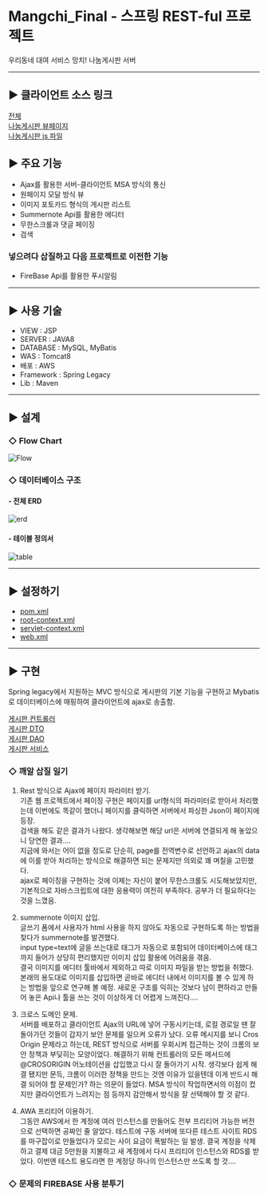 # Mangchi_Final - 스프링 REST-ful 프로젝트
우리동네 대여 서비스 망치! 나눔게시판 서버    

<hr />

## ▶ 클라이언트 소스 링크
[전체](https://github.com/seongMinS2/Mangchi-Final)       
[나눔게시판 뷰페이지](https://github.com/seongMinS2/Mangchi-Final/blob/master/Mangch_Client/src/main/webapp/WEB-INF/views/donateBoard/donateBoard.jsp)       
[나눔게시판 js 파일](https://github.com/seongMinS2/Mangchi-Final/blob/master/Mangch_Client/src/main/webapp/resources/js/hong.js)


## ▶ 주요 기능    
* Ajax를 활용한 서버-클라이언트 MSA 방식의 통신     
* 원페이지 모달 방식 뷰    
* 이미지 포토카드 형식의 게시판 리스트      
* Summernote Api를 활용한 에디터    
* 무한스크롤과 댓글 페이징      
* 검색

### 넣으려다 삽질하고 다음 프로젝트로 이전한 기능    
* FireBase Api를 활용한 푸시알림


<hr />

## ▶ 사용 기술    
* VIEW : JSP     
* SERVER : JAVA8    
* DATABASE : MySQL, MyBatis    
* WAS : Tomcat8    
* 배포 : AWS    
* Framework : Spring Legacy   
* Lib : Maven

<hr />

## ▶ 설계

### ◇ Flow Chart    
![Flow](https://i.ibb.co/RgcyjS7/Mangchi-Na-Num.jpg)


### ◇ 데이터베이스 구조

#### - 전체 ERD

![erd](https://i.ibb.co/KKmQWHM/2.jpg)    


#### - 테이블 정의서

![table](https://i.ibb.co/Gsd9X0q/image.jpg)

<hr />

## ▶ 설정하기

* [pom.xml](https://github.com/maiorem/Mangchi_Final/blob/master/Mangchi-DonateBoard-App/pom.xml)
* [root-context.xml](https://github.com/maiorem/Mangchi_Final/blob/master/Mangchi-DonateBoard-App/src/main/webapp/WEB-INF/spring/root-context.xml)
* [servlet-context.xml](https://github.com/maiorem/Mangchi_Final/blob/master/Mangchi-DonateBoard-App/src/main/webapp/WEB-INF/spring/appServlet/servlet-context.xml)
* [web.xml](https://github.com/maiorem/Mangchi_Final/blob/master/Mangchi-DonateBoard-App/src/main/webapp/WEB-INF/web.xml)

<hr />

## ▶ 구현

Spring legacy에서 지원하는 MVC 방식으로 게시판의 기본 기능을 구현하고 Mybatis로 데이터베이스에 매핑하여 클라이언트에 ajax로 송출함.

[게시판 컨트롤러](https://github.com/maiorem/Mangchi_Final/tree/master/Mangchi-DonateBoard-App/src/main/java/com/mangchi/donate/controller)    
[게시판 DTO](https://github.com/maiorem/Mangchi_Final/tree/master/Mangchi-DonateBoard-App/src/main/java/com/mangchi/donate/model)    
[게시판 DAO](https://github.com/maiorem/Mangchi_Final/tree/master/Mangchi-DonateBoard-App/src/main/java/com/mangchi/donate/dao)    
[게시판 서비스](https://github.com/maiorem/Mangchi_Final/tree/master/Mangchi-DonateBoard-App/src/main/java/com/mangchi/donate/service)

### ◇ 깨알 삽질 일기
1. Rest 방식으로 Ajax에 페이지 파라미터 받기.       
  기존 웹 프로젝트에서 페이징 구현은 페이지를 url형식의 파라미터로 받아서 처리했는데 이번에도 똑같이 했더니 페이지를 클릭하면 서버에서 파싱한 Json이 페이지에 등장.    
  검색을 해도 같은 결과가 나왔다. 생각해보면 해당 url은 서버에 연결되게 해 놓았으니 당연한 결과....     
  지금에 와서는 어이 없을 정도로 단순히, page를 전역변수로 선언하고 ajax의 data에 이를 받아 처리하는 방식으로 해결하면 되는 문제지만 의외로 꽤 며칠을 고민했다.    
  ajax로 페이징을 구현하는 것에 이제는 자신이 붙어 무한스크롤도 시도해보았지만, 기본적으로 자바스크립트에 대한 응용력이 여전히 부족하다. 공부가 더 필요하다는 것을 느꼈음.      

2. summernote 이미지 삽입.    
  글쓰기 폼에서 사용자가 html 사용을 하지 않아도 자동으로 구현하도록 하는 방법을 찾다가 summernote를 발견했다.    
  input type=text에 글을 쓰는대로 태그가 자동으로 포함되어 데이터베이스에 태그까지 들어가 상당히 편리했지만 이미지 삽입 활용에 어려움을 겪음.    
  결국 이미지를 에디터 툴바에서 제외하고 따로 이미지 파일을 받는 방법을 취했다. 본래의 용도대로 이미지를 삽입하면 곧바로 에디터 내에서 이미지를 볼 수 있게 하는 방법을 앞으로 연구해 볼 예정.     새로운 구조를 익히는 것보다 남이 편하라고 만들어 놓은 Api나 툴을 쓰는 것이 이상하게 더 어렵게 느껴진다....      

3. 크로스 도메인 문제.        
   서버를 배포하고 클라이언트 Ajax의 URL에 넣어 구동시키는데, 로컬 경로일 땐 잘 돌아가던 것들이 갑자기 보안 문제를 일으켜 오류가 났다. 오류 메시지를 보니 Cros Origin 문제라고 하는데, REST 방식으로 서버를 우회시켜 접근하는 것이 크롬의 보안 정책과 부딪히는 모양이었다. 해결하기 위해 컨트롤러의 모든 메서드에 @CROSORIGIN 어노테이션을 삽입했고 다시 잘 돌아가기 시작.
   생각보다 쉽게 해결 됐지만 문득, 크롬이 이러한 정책을 만드는 것엔 이유가 있을텐데 이게 반드시 해결 되어야 할 문제인가? 하는 의문이 들었다.
   MSA 방식이 작업하면서의 이점이 컸지만 클라이언트가 느려지는 점 등까지 감안해서 방식을 잘 선택해야 할 것 같다. 

4. AWA 프리티어 이용하기.      
  그동안 AWS에서 한 계정에 여러 인스턴스를 만들어도 전부 프리티어 가능한 버전으로 선택하면 공짜인 줄 알았다. 테스트에 구동 서버에 또다른 테스트 사이트 RDS를 마구잡이로 만들었다가 모르는 사이 요금이 폭발하는 일 발생. 결국 계정을 삭제하고 결제 대금 5만원을 지불하고 새 계정에서 다시 프리티어 인스턴스와 RDS를 받았다. 이번엔 테스트 용도라면 한 계정당 하나의 인스턴스만 쓰도록 할 것....        
  
### ◇ 문제의 FIREBASE 사용 분투기


